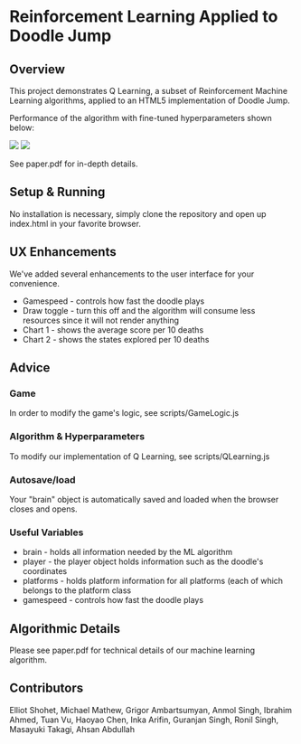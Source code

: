 # Reinforcement Learning Applied to Doodle Jump



## Overview

This project demonstrates Q Learning, a subset of Reinforcement Machine Learning algorithms, applied to an HTML5 implementation of Doodle Jump.

Performance of the algorithm with fine-tuned hyperparameters shown below:

<img src="https://raw.githubusercontent.com/eshohet/doodle-jump-machine-learning/master/report/x8_y2_rate1.png" />

<img src="https://raw.githubusercontent.com/eshohet/doodle-jump-machine-learning/master/report/dj.png" />


See paper.pdf for in-depth details.


## Setup & Running
No installation is necessary, simply clone the repository and open up index.html in your favorite browser.


## UX Enhancements

We've added several enhancements to the user interface for your convenience.

* Gamespeed - controls how fast the doodle plays
* Draw toggle - turn this off and the algorithm will consume less resources since it will not render anything
* Chart 1 - shows the average score per 10 deaths
* Chart 2 - shows the states explored per 10 deaths

## Advice

### Game
In order to modify the game's logic, see scripts/GameLogic.js

### Algorithm & Hyperparameters
To modify our implementation of Q Learning, see scripts/QLearning.js

### Autosave/load
Your "brain" object is automatically saved and loaded when the browser closes and opens.

### Useful Variables

* brain - holds all information needed by the ML algorithm
* player - the player object holds information such as the doodle's coordinates
* platforms  - holds platform information for all platforms (each of which belongs to the platform class
 * gamespeed - controls how fast the doodle plays

## Algorithmic Details

Please see paper.pdf for technical details of our machine learning algorithm.

## Contributors
Elliot Shohet, Michael Mathew, Grigor Ambartsumyan, Anmol Singh, Ibrahim Ahmed, Tuan Vu, Haoyao Chen, Inka Arifin, Guranjan Singh, Ronil Singh, Masayuki Takagi, Ahsan Abdullah
